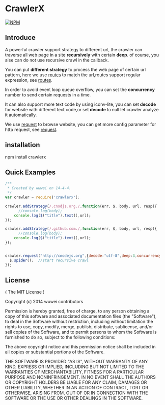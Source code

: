 # CrawlerX
[![NPM](https://nodei.co/npm/crawlerx.png)](https://nodei.co/npm/crawlerx/)

## Introduce

A powerful crawler support strategy to different url, the crawler can traverse all web page in a site **recursively** with certain **deep**. of course, you alse can do not use recursive crawl in the callback.

You can put **different strategy** to process the web page of certain url pattern, here we use [routes](https://www.npmjs.org/package/routes) to match the url,routes support regular expression, see [routes](https://www.npmjs.org/package/routes).

In order to avoid event loop queue overflow, you can set the **concurrency** number to send certain requests in a time.

It can also support more text code by using iconv-lite, you can set **decode** for website with different text code,or set **decode** to null let crawler analyze it automatically.

We use [request](https://github.com/mikeal/request) to browse website, you can get more config parameter for http request, see [request](https://github.com/mikeal/request).
## installation

npm install crawlerx

## Quick Examples
```js
/**
 * Created by wuwei on 14-4-4.
 */
var crawler = require('crawlerx');

crawler.addStrategy(/.cnodjs.org./,function(err, $, body, url, resp){
	  //console.log(body);
    console.log($("title").text(),url);
});

crawler.addStrategy(/.github.com./,function(err, $, body, url, resp){
	  //console.log(body);
    console.log($("title").text(),url);
});


crawler.request("http://cnodejs.org",{decode:"utf-8",deep:3,concurrency:3}, function(err, $, body,url,resp){
  $.spider();  //start recursive crawl
});
```
## License

( The MIT License )

Copyright (c) 2014 wuwei contributors

Permission is hereby granted, free of charge, to any person obtaining
a copy of this software and associated documentation files (the
"Software"), to deal in the Software without restriction, including
without limitation the rights to use, copy, modify, merge, publish,
distribute, sublicense, and/or sell copies of the Software, and to
permit persons to whom the Software is furnished to do so, subject to
the following conditions:

The above copyright notice and this permission notice shall be
included in all copies or substantial portions of the Software.

THE SOFTWARE IS PROVIDED "AS IS", WITHOUT WARRANTY OF ANY KIND,
EXPRESS OR IMPLIED, INCLUDING BUT NOT LIMITED TO THE WARRANTIES OF
MERCHANTABILITY, FITNESS FOR A PARTICULAR PURPOSE AND
NONINFRINGEMENT. IN NO EVENT SHALL THE AUTHORS OR COPYRIGHT HOLDERS BE
LIABLE FOR ANY CLAIM, DAMAGES OR OTHER LIABILITY, WHETHER IN AN ACTION
OF CONTRACT, TORT OR OTHERWISE, ARISING FROM, OUT OF OR IN CONNECTION
WITH THE SOFTWARE OR THE USE OR OTHER DEALINGS IN THE SOFTWARE.
